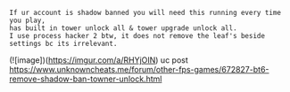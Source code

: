 ```
If ur account is shadow banned you will need this running every time you play,
has built in tower unlock all & tower upgrade unlock all. 
I use process hacker 2 btw, it does not remove the leaf's beside settings bc its irrelevant.
```
(![image])(https://imgur.com/a/RHYjOIN)
uc post https://www.unknowncheats.me/forum/other-fps-games/672827-bt6-remove-shadow-ban-towner-unlock.html
